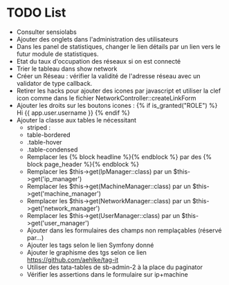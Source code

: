 TODO List
=========
* Consulter sensiolabs
* Ajouter des onglets dans l'administration des utilisateurs
* Dans les panel de statistiques, changer le lien détails par un lien vers le futur module de statistiques.
* Etat du taux d'occupation des réseaux si on est connecté
* Trier le tableau dans show network
* Créer un Réseau : vérifier la validité de l'adresse réseau avec un validator de type callback. 
* Retirer les hacks pour ajouter des icones par javascript et utiliser la clef icon comme dans le fichier NetworkController::createLinkForm
* Ajouter les droits sur les boutons icones : {% if is_granted("ROLE") %} Hi {{ app.user.username }} {% endif %}
* Ajouter la classe aux tables le nécessitant  
    *  striped : <table class="table table-striped">
    *  table-bordered
    *  .table-hover
    *  .table-condensed
* Remplacer les {% block headline %}{% endblock %} par des {% block page_header %}{% endblock %}
* Remplacer les $this->get(IpManager::class) par un $this->get('ip_manager')
* Remplacer les $this->get(MachineManager::class) par un $this->get('machine_manager')
* Remplacer les $this->get(NetworkManager::class) par un $this->get('network_manager')
* Remplacer les $this->get(UserManager::class) par un $this->get('user_manager')
* Ajouter dans les formulaires des champs non remplaçables (réservé par...)
* Ajouter les tags selon le lien Symfony donné
* Ajouter le graphisme des tgs selon ce lien https://github.com/aehlke/tag-it
* Utiliser des tata-tables de sb-admin-2 à la place du paginator
* Vérifier les assertions dans le formulaire sur ip+machine
